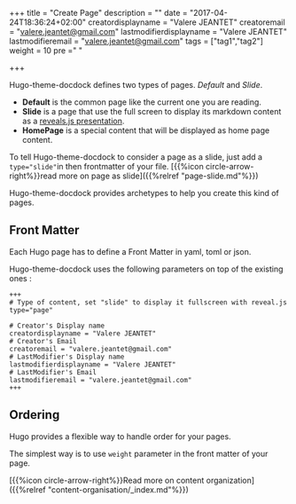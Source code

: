 +++
title = "Create Page"
description = ""
date = "2017-04-24T18:36:24+02:00"
creatordisplayname = "Valere JEANTET"
creatoremail = "valere.jeantet@gmail.com"
lastmodifierdisplayname = "Valere JEANTET"
lastmodifieremail = "valere.jeantet@gmail.com"
tags = ["tag1","tag2"]
weight = 10
pre ="<i class='fa fa-edit' ></i> "

+++


Hugo-theme-docdock defines two types of pages. _Default_ and _Slide_.

* **Default** is the common page like the current one you are reading.
* **Slide** is a page that use the full screen to display its markdown content as a [reveals.js presentation](http://lab.hakim.se/reveal-js/).
* **HomePage** is a special content that will be displayed as home page content.

To tell Hugo-theme-docdock to consider a page as a slide, just add a `type="slide"`in then frontmatter of your file. [{{%icon circle-arrow-right%}}read more on page as slide]({{%relref "page-slide.md"%}})


Hugo-theme-docdock provides archetypes to help you create this kind of pages.


## Front Matter
Each Hugo page has to define a Front Matter in yaml, toml or json.

Hugo-theme-docdock uses the following parameters on top of the existing ones :

    +++
    # Type of content, set "slide" to display it fullscreen with reveal.js
    type="page"

    # Creator's Display name
    creatordisplayname = "Valere JEANTET"
    # Creator's Email
    creatoremail = "valere.jeantet@gmail.com"
    # LastModifier's Display name
    lastmodifierdisplayname = "Valere JEANTET"
    # LastModifier's Email
    lastmodifieremail = "valere.jeantet@gmail.com"
    +++


## Ordering

Hugo provides a flexible way to handle order for your pages.

The simplest way is to use `weight` parameter in the front matter of your page.

[{{%icon circle-arrow-right%}}Read more on content organization]({{%relref "content-organisation/_index.md"%}})
